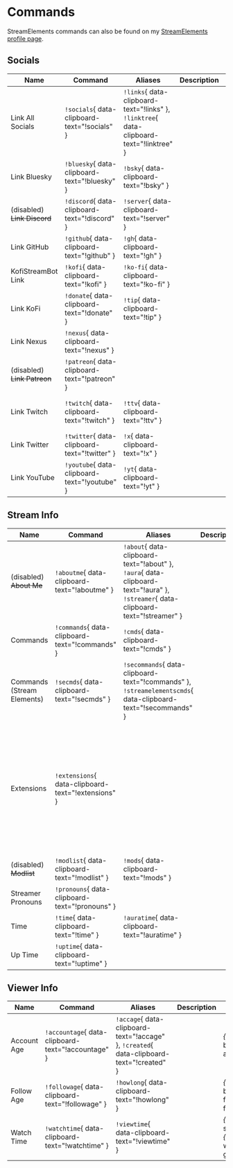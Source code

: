 # Commands

StreamElements commands can also be found on my [StreamElements profile page](https://streamelements.com/groundaura/commands).

## Socials

| Name                        | Command                                      | Aliases                                                                                  | Description | Bot Reply                                                                                                                  | Bot          |
| --------------------------- | -------------------------------------------- | ---------------------------------------------------------------------------------------- | ----------- | -------------------------------------------------------------------------------------------------------------------------- | ------------ |
| Link All Socials            | `!socials`{ data-clipboard-text="!socials" } | `!links`{ data-clipboard-text="!links" }, `!linktree`{ data-clipboard-text="!linktree" } |             | Here are my linkies! :D [https://linktr.ee/groundaura](https://linktr.ee/groundaura)                                       | Streamer.bot |
| Link Bluesky                | `!bluesky`{ data-clipboard-text="!bluesky" } | `!bsky`{ data-clipboard-text="!bsky" }                                                   |             | Follow me on Bluesky! [https://bsky.app/profile/groundaura.bsky.social](https://bsky.app/profile/groundaura.bsky.social)   | Streamer.bot |
| (disabled) ~~Link Discord~~ | `!discord`{ data-clipboard-text="!discord" } | `!server`{ data-clipboard-text="!server" }                                               |             | Join the Discord! (we have cookies) *{link}*                                                                               | Streamer.bot |
| Link GitHub                 | `!github`{ data-clipboard-text="!github" }   | `!gh`{ data-clipboard-text="!gh" }                                                       |             | Check out my work on GitHub! [https://github.com/GroundAura](https://github.com/GroundAura)                                | Streamer.bot |
| KofiStreamBot Link          | `!kofi`{ data-clipboard-text="!kofi" }       | `!ko-fi`{ data-clipboard-text="!ko-fi" }                                                 |             | Ko-fi link is: [https://ko-fi.com/groundaura?ref=Twitch](https://ko-fi.com/groundaura?ref=Twitch)                          | Kofi Bot     |
| Link KoFi                   | `!donate`{ data-clipboard-text="!donate" }   | `!tip`{ data-clipboard-text="!tip" }                                                     |             | Support me on Kofi! [https://ko-fi.com/groundaura](https://ko-fi.com/groundaura)                                           | Streamer.bot |
| Link Nexus                  | `!nexus`{ data-clipboard-text="!nexus" }     |                                                                                          |             | Check out my work on Nexus! [https://next.nexusmods.com/profile/GroundAura](https://next.nexusmods.com/profile/GroundAura) | Streamer.bot |
| (disabled) ~~Link Patreon~~ | `!patreon`{ data-clipboard-text="!patreon" } |                                                                                          |             | Support me on Patreon! [https://www.patreon.com/c/groundaura](https://www.patreon.com/c/groundaura)                        | Streamer.bot |
| Link Twitch                 | `!twitch`{ data-clipboard-text="!twitch" }   | `!ttv`{ data-clipboard-text="!ttv" }                                                     |             | Follow me on Twitch! [https://www.twitch.tv/groundaura](https://www.twitch.tv/groundaura) (you're already here silly)      | Streamer.bot |
| Link Twitter                | `!twitter`{ data-clipboard-text="!twitter" } | `!x`{ data-clipboard-text="!x" }                                                         |             | Follow me on Twitter! [https://x.com/GroundAura](https://x.com/GroundAura)                                                 | Streamer.bot |
| Link YouTube                | `!youtube`{ data-clipboard-text="!youtube" } | `!yt`{ data-clipboard-text="!yt" }                                                       |             | Subscribe on YouTube! [https://www.youtube.com/@groundaura](https://www.youtube.com/@groundaura)                           | Streamer.bot |

## Stream Info

| Name                       | Command                                            | Aliases                                                                                                                          | Description | Bot Reply                                                                                                                                                                                                                                                                                                                                                                                                                                                                                                                                                                       | Bot            |
| -------------------------- | -------------------------------------------------- | -------------------------------------------------------------------------------------------------------------------------------- | ----------- | ------------------------------------------------------------------------------------------------------------------------------------------------------------------------------------------------------------------------------------------------------------------------------------------------------------------------------------------------------------------------------------------------------------------------------------------------------------------------------------------------------------------------------------------------------------------------------- | -------------- |
| (disabled) ~~About Me~~    | `!aboutme`{ data-clipboard-text="!aboutme" }       | `!about`{ data-clipboard-text="!about" }, `!aura`{ data-clipboard-text="!aura" }, `!streamer`{ data-clipboard-text="!streamer" } |             |                                                                                                                                                                                                                                                                                                                                                                                                                                                                                                                                                                                 | Streamer.bot   |
| Commands                   | `!commands`{ data-clipboard-text="!commands" }     | `!cmds`{ data-clipboard-text="!cmds" }                                                                                           |             | All commands: [https://groundaura.github.io/streaming/commands](https://groundaura.github.io/streaming/commands)                                                                                                                                                                                                                                                                                                                                                                                                                                                                | Streamer.bot   |
| Commands (Stream Elements) | `!secmds`{ data-clipboard-text="!secmds" }         | `!secommands`{ data-clipboard-text="!commands" }, `!streamelementscmds`{ data-clipboard-text="!secommands" }                     |             | You can find a list of all Commands here [https://StreamElements.com/groundaura/commands](https://StreamElements.com/groundaura/commands)                                                                                                                                                                                                                                                                                                                                                                                                                                       | StreamElements |
| Extensions                 | `!extensions`{ data-clipboard-text="!extensions" } |                                                                                                                                  |             | If you're on PC, you can use some of Aura's recommended browser extensions to improve your viewing experience.<br><br>You can view additional emotes using 7TV ([https://7tv.app](https://7tv.app)).<br><br>You can view others' pronouns and set your own using Twitch Chat Pronouns ([https://pr.alejo.io](https://pr.alejo.io)).<br><br>You can customize and enhance your Twitch experience further using 7TV, FrankerFaceZ ([https://www.frankerfacez.com](https://www.frankerfacez.com)), and Previews ([https://previews-app.com](https://previews-app.com)) extensions. | Streamer.bot   |
| (disabled) ~~Modlist~~     | `!modlist`{ data-clipboard-text="!modlist" }       | `!mods`{ data-clipboard-text="!mods" }                                                                                           |             |                                                                                                                                                                                                                                                                                                                                                                                                                                                                                                                                                                                 | Streamer.bot   |
| Streamer Pronouns          | `!pronouns`{ data-clipboard-text="!pronouns" }     |                                                                                                                                  |             | Aura uses he/him pronouns.                                                                                                                                                                                                                                                                                                                                                                                                                                                                                                                                                      | Streamer.bot   |
| Time                       | `!time`{ data-clipboard-text="!time" }             | `!auratime`{ data-clipboard-text="!auratime" }                                                                                   |             | The time for GroundAura is *{time}*                                                                                                                                                                                                                                                                                                                                                                                                                                                                                                                                             | Streamer.bot   |
| Up Time                    | `!uptime`{ data-clipboard-text="!uptime" }         |                                                                                                                                  |             | groundaura has been streaming for *{time}*                                                                                                                                                                                                                                                                                                                                                                                                                                                                                                                                      | StreamElements |

## Viewer Info

| Name        | Command                                            | Aliases                                                                                  | Description | Bot Reply                                       | Bot            |
| ----------- | -------------------------------------------------- | ---------------------------------------------------------------------------------------- | ----------- | ----------------------------------------------- | -------------- |
| Account Age | `!accountage`{ data-clipboard-text="!accountage" } | `!accage`{ data-clipboard-text="!accage" }, `!created`{ data-clipboard-text="!created" } |             | *{user}* was born *{time}* ago                  | Streamer.bot   |
| Follow Age  | `!followage`{ data-clipboard-text="!followage" }   | `!howlong`{ data-clipboard-text="!howlong" }                                             |             | *{user}* has been following for *{time}*        | Streamer.bot   |
| Watch Time  | `!watchtime`{ data-clipboard-text="!watchtime" }   | `!viewtime`{ data-clipboard-text="!viewtime" }                                           |             | *{user}* has spent *{time}* watching groundaura | StreamElements |
